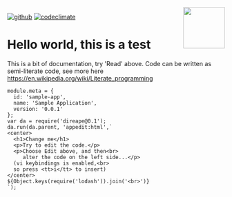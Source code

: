 <img src=https://raw.githubusercontent.com/KodeKunstner/sample-app/master/icon.png width=96 height=96 align=right>

[![github](https://img.shields.io/badge/github-KodeKunstner/sample-app-blue.svg)](https://github.com/KodeKunstner/sample-app)
[![codeclimate](https://img.shields.io/codeclimate/github/KodeKunstner/sample-app.svg)](https://codeclimate.com/github/KodeKunstner/sample-app)

# Hello world, this is a test

This is a bit of documentation, try 'Read' above. Code can be written as semi-literate code, see more here <https://en.wikipedia.org/wiki/Literate_programming>
    
    module.meta = {
      id: 'sample-app',
      name: 'Sample Application',
      version: '0.0.1'
    };
    var da = require('direape@0.1');
    da.run(da.parent, 'appedit:html',`
    <center>
      <h1>Change me</h1>
      <p>Try to edit the code.</p>
      <p>Choose Edit above, and then<br>
         alter the code on the left side...</p>
      (vi keybindings is enabled,<br>
      so press <tt>i</tt> to insert)
    </center>
    ${Object.keys(require('lodash')).join('<br>')}
    `);
